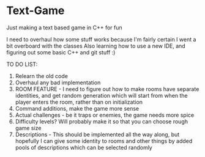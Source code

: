 # Text-Game
Just making a text based game in C++ for fun

I need to overhaul how some stuff works because I'm fairly certain I went a bit overboard with the classes
Also learning how to use a new IDE, and figuring out some basic C++ and git stuff :)

TO DO LIST:
1. Relearn the old code
2. Overhaul any bad implementation
3. ROOM FEATURE - I need to figure out how to make rooms have separate identities, and get random generation
   which will start from when the player enters the room, rather than on initialization
4. Command additions, make the game more sense
5. Actual challenges - be it traps or enemies, the game needs more spice
6. Difficulty levels? Will probably make it so that you can choose rough game size
7. Descriptions - This should be implemented all the way along, but hopefully I can give some identity to rooms
   and other things by added pools of descriptions which can be selected randomly